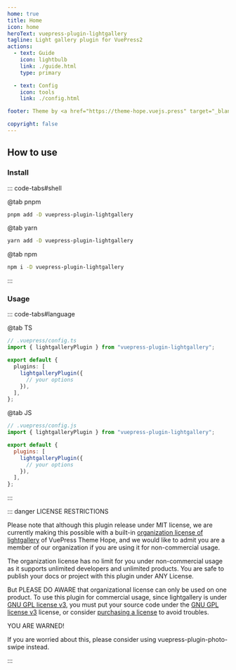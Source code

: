 ```yaml
---
home: true
title: Home
icon: home
heroText: vuepress-plugin-lightgallery
tagline: Light gallery plugin for VuePress2
actions:
  - text: Guide
    icon: lightbulb
    link: ./guide.html
    type: primary

  - text: Config
    icon: tools
    link: ./config.html

footer: Theme by <a href="https://theme-hope.vuejs.press" target="_blank">VuePress Theme Hope</a> | MIT Licensed, Copyright © 2019-present Mr.Hope

copyright: false
---
```


## How to use

### Install

::: code-tabs#shell

@tab pnpm

```bash
pnpm add -D vuepress-plugin-lightgallery
```

@tab yarn

```bash
yarn add -D vuepress-plugin-lightgallery
```

@tab npm

```bash
npm i -D vuepress-plugin-lightgallery
```

:::

### Usage

::: code-tabs#language

@tab TS

```ts
// .vuepress/config.ts
import { lightgalleryPlugin } from "vuepress-plugin-lightgallery";

export default {
  plugins: [
    lightgalleryPlugin({
      // your options
    }),
  ],
};
```

@tab JS

```js
// .vuepress/config.js
import { lightgalleryPlugin } from "vuepress-plugin-lightgallery";

export default {
  plugins: [
    lightgalleryPlugin({
      // your options
    }),
  ],
};
```

:::

::: danger LICENSE RESTRICTIONS

Please note that although this plugin release under MIT license, we are currently making this possible with a built-in [organization license of lightgallery](https://www.lightgalleryjs.com/license/) of VuePress Theme Hope, and we would like to admit you are a member of our organization if you are using it for non-commercial usage.

The organization license has no limit for you under non-commercial usage as it supports unlimited developers and unlimited products. You are safe to publish your docs or project with this plugin under ANY License.

But PLEASE DO AWARE that organizational license can only be used on one product. To use this plugin for commercial usage, since lightgallery is under [GNU GPL license v3](https://www.gnu.org/licenses/gpl-3.0.html), you must put your source code under the [GNU GPL license v3](https://www.gnu.org/licenses/gpl-3.0.html) license, or consider [purchasing a license](https://www.lightgalleryjs.com/license/) to avoid troubles.

YOU ARE WARNED!

If you are worried about this, please consider using <ProjectLink name="photo-swipe">vuepress-plugin-photo-swipe</ProjectLink> instead.

:::
